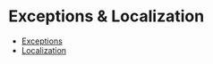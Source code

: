 # Exceptions & Localization
- [Exceptions](ch11-exceptions.md)
- [Localization](ch11-localization.md)